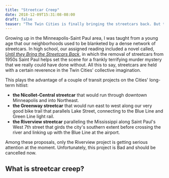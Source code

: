 ```yaml
---
title: "Streetcar Creep"
date: 2018-12-09T15:31:08-08:00
draft: false
teaser: "The Twin Cities is finally bringing the streetcars back. But time hasn't stood still since they last ran down our streets, and they might not be the best investment."
---
```


Growing up in the Minneapolis-Saint Paul area, I was taught from a young age that our neighborhoods used to be blanketed by a dense network of streetcars. In high school, our assigned reading included a novel called, _[Until they Bring the Streetcars Back](https://www.amazon.com/Until-They-Bring-Streetcars-Back/dp/0965624765)_, in which the removal of streetcars from 1950s Saint Paul helps set the scene for a frankly terrifying murder mystery that we really could have done without. All this to say, streetcars are held with a certain reverence in the Twin Cities' collective imagination.

This plays the advantage of a couple of transit projects on the Cities' long-term hitlist: 

- **the Nicollet-Central streetcar** that would run through downtown Minneapolis and into Northeast.
- **the Greenway streetcar** that would run east to west along our very good bike trail that parallels Lake Street, connecting to the Blue Line and Green Line light rail.
- **the Riverview streetcar** paralleling the Mississippi along Saint Paul's West 7th street that girds the city's southern extent before crossing the river and linking up with the Blue Line at the airport.

Among these proposals, only the Riverview project is getting serious attention at the moment. Unfortunately, this project is Bad and should be cancelled now.

## What is streetcar creep?